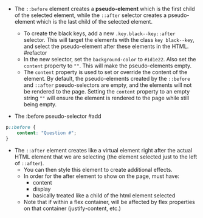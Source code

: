 - The `::before` element creates a **pseudo-element** which is the first child of the selected element, while the `::after` selector creates a pseudo-element which is the last child of the selected element. 
	- To create the black keys, add a new `.key.black--key::after` selector. This will target the elements with the class `key black--key`, and select the pseudo-element after these elements in the HTML. #refactor 
	- In the new selector, set the `background-color` to `#1d1e22`. Also set the `content` property to `""`. This will make the pseudo-elements empty.
	- The `content` property is used to set or override the content of the element. By default, the pseudo-elements created by the `::before` and `::after` pseudo-selectors are empty, and the elements will not be rendered to the page. Setting the `content` property to an empty string `""` will ensure the element is rendered to the page while still being empty.

- The :before pseudo-selector #add 
```css
p::before {
	content: "Question #";
}
```

- The `::after` element creates like a virtual element right after the actual HTML element that we are selecting (the element selected just to the left of `::after`).
	- You can then style this element to create additional effects.
	- In order for the after element to show on the page, must have:
		- content
		- display
		- basically treated like a child of the html element selected
	- Note that if within a flex container, will be affected by flex properties on that container (justify-content, etc.)

